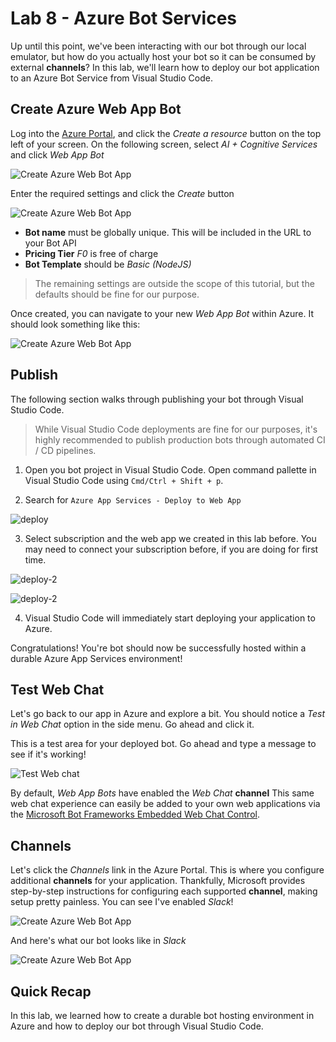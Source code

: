 # Lab 8 - Azure Bot Services

Up until this point, we've been interacting with our bot through our local emulator, but how do you actually host your bot so it can be consumed by external **channels**?  In this lab, we'll learn how to deploy our bot application to an Azure Bot Service from Visual Studio Code.

## Create Azure Web App Bot

Log into the [Azure Portal](https://portal.azure.com), and click the *Create a resource* button on the top left of your screen.  On the following screen, select *AI + Cognitive Services* and click *Web App Bot*

![Create Azure Web Bot App](../images/deploy/webbot-1.png)

Enter the required settings and click the *Create* button

![Create Azure Web Bot App](../images/deploy/webbot-nodejs.png)

* **Bot name** must be globally unique.  This will be included in the URL to your Bot API
* **Pricing Tier** *F0* is free of charge
* **Bot Template** should be *Basic (NodeJS)*

> The remaining settings are outside the scope of this tutorial, but the defaults should be fine for our purpose.

Once created, you can navigate to your new *Web App Bot* within Azure.  It should look something like this:

![Create Azure Web Bot App](../images/deploy/webbot-settings.png)

## Publish
The following section walks through publishing your bot through Visual Studio Code.

> While Visual Studio Code deployments are fine for our purposes, it's highly recommended to publish production bots through automated CI / CD pipelines.

1. Open you bot project in Visual Studio Code. Open command pallette in Visual Studio Code using `Cmd/Ctrl + Shift + p`. 

2. Search for `Azure App Services - Deploy to Web App`

![deploy](../images/deploy/azure-deploy.png)

3. Select subscription and the web app we created in this lab before. You may need to connect your subscription before, if you are doing for first time.

![deploy-2](../images/deploy/azure-deploy-2.png)

![deploy-2](../images/deploy/azure-deploy-3.png)

4. Visual Studio Code will immediately start deploying your application to Azure.

Congratulations!  You're bot should now be successfully hosted within a durable Azure App Services environment!

## Test Web Chat

Let's go back to our app in Azure and explore a bit.  You should notice a *Test in Web Chat* option in the side menu.  Go ahead and click it.

This is a test area for your deployed bot.  Go ahead and type a message to see if it's working!

![Test Web chat](../images/deploy/test-web-chat.png)

By default, *Web App Bots* have enabled the *Web Chat* **channel**  This same web chat experience can easily be added to your own web applications via the [Microsoft Bot Frameworks Embedded Web Chat Control](https://github.com/Microsoft/BotFramework-WebChat).

## Channels

Let's click the *Channels* link in the Azure Portal.  This is where you configure additional **channels** for your application.  Thankfully, Microsoft provides step-by-step instructions for configuring each supported **channel**, making setup pretty painless.  You can see I've enabled *Slack*!

![Create Azure Web Bot App](../images/deploy/azure-web-chat.png)

And here's what our bot looks like in *Slack*

![Create Azure Web Bot App](../images/deploy/slack.png)


## Quick Recap

In this lab, we learned how to create a durable bot hosting environment in Azure and how to deploy our bot through Visual Studio Code.